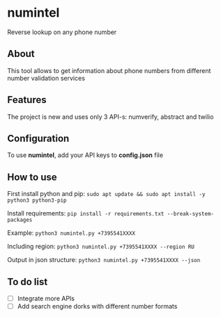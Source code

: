# numintel
Reverse lookup on any phone number

## About
This tool allows to get information about phone numbers from different number validation services

## Features
The project is new and uses only 3 API-s:
numverify, abstract and twilio

## Configuration
To use **numintel**, add your API keys to **config.json** file

## How to use
First install python and pip:
`sudo apt update && sudo apt install -y python3 python3-pip`

Install requirements:
`pip install -r requirements.txt --break-system-packages`

Example:
`python3 numintel.py +7395541XXXX`

Including region:
`python3 numintel.py +7395541XXXX --region RU`

Output in json structure:
`python3 numintel.py +7395541XXXX --json`

## To do list
- [ ] Integrate more APIs
- [ ] Add search engine dorks with different number formats
